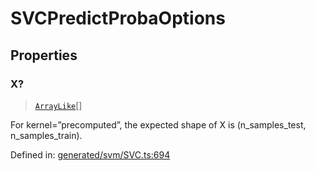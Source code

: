 # SVCPredictProbaOptions

## Properties

### X?

> [`ArrayLike`](../types/ArrayLike.md)[]

For kernel=”precomputed”, the expected shape of X is (n\_samples\_test, n\_samples\_train).

Defined in:  [generated/svm/SVC.ts:694](https://github.com/transitive-bullshit/scikit-learn-ts/blob/b59c1ff/packages/sklearn/src/generated/svm/SVC.ts#L694)
